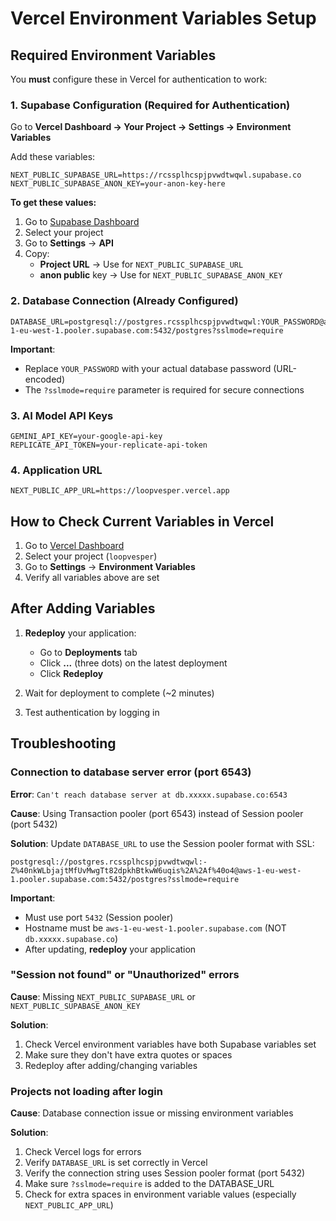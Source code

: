 # Vercel Environment Variables Setup

## Required Environment Variables

You **must** configure these in Vercel for authentication to work:

### 1. Supabase Configuration (Required for Authentication)

Go to **Vercel Dashboard → Your Project → Settings → Environment Variables**

Add these variables:

```
NEXT_PUBLIC_SUPABASE_URL=https://rcssplhcspjpvwdtwqwl.supabase.co
NEXT_PUBLIC_SUPABASE_ANON_KEY=your-anon-key-here
```

**To get these values:**
1. Go to [Supabase Dashboard](https://supabase.com/dashboard)
2. Select your project
3. Go to **Settings** → **API**
4. Copy:
   - **Project URL** → Use for `NEXT_PUBLIC_SUPABASE_URL`
   - **anon public** key → Use for `NEXT_PUBLIC_SUPABASE_ANON_KEY`

### 2. Database Connection (Already Configured)

```
DATABASE_URL=postgresql://postgres.rcssplhcspjpvwdtwqwl:YOUR_PASSWORD@aws-1-eu-west-1.pooler.supabase.com:5432/postgres?sslmode=require
```

**Important**: 
- Replace `YOUR_PASSWORD` with your actual database password (URL-encoded)
- The `?sslmode=require` parameter is required for secure connections

### 3. AI Model API Keys

```
GEMINI_API_KEY=your-google-api-key
REPLICATE_API_TOKEN=your-replicate-api-token
```

### 4. Application URL

```
NEXT_PUBLIC_APP_URL=https://loopvesper.vercel.app
```

## How to Check Current Variables in Vercel

1. Go to [Vercel Dashboard](https://vercel.com/dashboard)
2. Select your project (`loopvesper`)
3. Go to **Settings** → **Environment Variables**
4. Verify all variables above are set

## After Adding Variables

1. **Redeploy** your application:
   - Go to **Deployments** tab
   - Click **...** (three dots) on the latest deployment
   - Click **Redeploy**

2. Wait for deployment to complete (~2 minutes)

3. Test authentication by logging in

## Troubleshooting

### Connection to database server error (port 6543)

**Error**: `Can't reach database server at db.xxxxx.supabase.co:6543`

**Cause**: Using Transaction pooler (port 6543) instead of Session pooler (port 5432)

**Solution**: Update `DATABASE_URL` to use the Session pooler format with SSL:
```
postgresql://postgres.rcssplhcspjpvwdtwqwl:-Z%40nkWLbjajtMfUvMwgTt82dpkhBtkwW6uqis%2A%2Af%40o4@aws-1-eu-west-1.pooler.supabase.com:5432/postgres?sslmode=require
```

**Important**:
- Must use port `5432` (Session pooler)
- Hostname must be `aws-1-eu-west-1.pooler.supabase.com` (NOT `db.xxxxx.supabase.co`)
- After updating, **redeploy** your application

### "Session not found" or "Unauthorized" errors

**Cause**: Missing `NEXT_PUBLIC_SUPABASE_URL` or `NEXT_PUBLIC_SUPABASE_ANON_KEY`

**Solution**: 
1. Check Vercel environment variables have both Supabase variables set
2. Make sure they don't have extra quotes or spaces
3. Redeploy after adding/changing variables

### Projects not loading after login

**Cause**: Database connection issue or missing environment variables

**Solution**:
1. Check Vercel logs for errors
2. Verify `DATABASE_URL` is set correctly in Vercel
3. Verify the connection string uses Session pooler format (port 5432)
4. Make sure `?sslmode=require` is added to the DATABASE_URL
5. Check for extra spaces in environment variable values (especially `NEXT_PUBLIC_APP_URL`)

